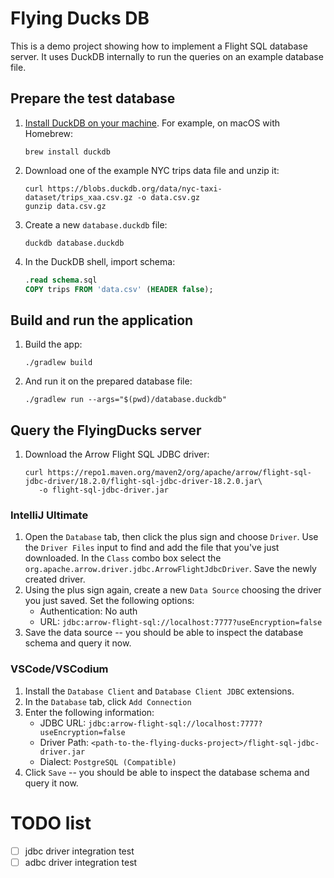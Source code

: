 # Flying Ducks DB

This is a demo project showing how to implement a Flight SQL database server.
It uses DuckDB internally to run the queries on an example database file.

## Prepare the test database

1. [Install DuckDB on your machine](https://duckdb.org/docs/installation/). For example, on macOS with Homebrew:

    ```shell
    brew install duckdb
    ```

2. Download one of the example NYC trips data file and unzip it:

    ```shell
    curl https://blobs.duckdb.org/data/nyc-taxi-dataset/trips_xaa.csv.gz -o data.csv.gz
    gunzip data.csv.gz
    ```

3. Create a new `database.duckdb` file:

    ```shell
    duckdb database.duckdb
    ```

4. In the DuckDB shell, import schema:

    ```sql
    .read schema.sql
    COPY trips FROM 'data.csv' (HEADER false);
    ```

## Build and run the application

1. Build the app:

    ```shell
    ./gradlew build
    ```

2. And run it on the prepared database file:

    ```shell
    ./gradlew run --args="$(pwd)/database.duckdb"
    ```

## Query the FlyingDucks server

1. Download the Arrow Flight SQL JDBC driver:

    ```shell
    curl https://repo1.maven.org/maven2/org/apache/arrow/flight-sql-jdbc-driver/18.2.0/flight-sql-jdbc-driver-18.2.0.jar\
       -o flight-sql-jdbc-driver.jar
    ```

### IntelliJ Ultimate

1. Open the `Database` tab, then click the plus sign and choose `Driver`.
   Use the `Driver Files` input to find and add the file that you've just downloaded.
   In the `Class` combo box select the `org.apache.arrow.driver.jdbc.ArrowFlightJdbcDriver`.
   Save the newly created driver.
2. Using the plus sign again, create a new `Data Source` choosing the driver you just saved. Set the following options:
   - Authentication: No auth
   - URL: `jdbc:arrow-flight-sql://localhost:7777?useEncryption=false`
3. Save the data source -- you should be able to inspect the database schema and query it now.

### VSCode/VSCodium

1. Install the `Database Client` and `Database Client JDBC` extensions.
2. In the `Database` tab, click `Add Connection`
3. Enter the following information:
   - JDBC URL: `jdbc:arrow-flight-sql://localhost:7777?useEncryption=false`
   - Driver Path: `<path-to-the-flying-ducks-project>/flight-sql-jdbc-driver.jar`
   - Dialect: `PostgreSQL (Compatible)`
4. Click `Save` -- you should be able to inspect the database schema and query it now.

# TODO list

- [ ] jdbc driver integration test
- [ ] adbc driver integration test